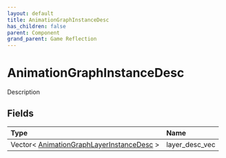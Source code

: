 ```yaml
---
layout: default
title: AnimationGraphInstanceDesc
has_children: false
parent: Component
grand_parent: Game Reflection
---
```

# AnimationGraphInstanceDesc
Description 

## Fields
| Type | Name |
|:-------------|:--------------|
| Vector< [AnimationGraphLayerInstanceDesc](/game-reflection/components/animation_graph_layer_instance_desc.md) > | layer_desc_vec |
